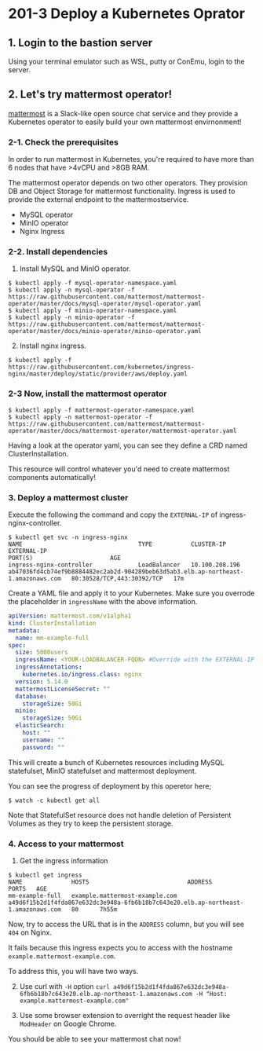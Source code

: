 # 201-3 Deploy a Kubernetes Oprator

## 1. Login to the bastion server

Using your terminal emulator such as WSL, putty or ConEmu, login to the server.

## 2. Let's try mattermost operator!

[mattermost](https://mattermost.com/) is a Slack-like open source chat service and they provide a Kubernetes operator to easily build your own mattermost envirnonment!

### 2-1. Check the prerequisites

In order to run mattermost in Kubernetes, you're required to have more than 6 nodes that have >4vCPU and >8GB RAM.

The mattermost operator depends on two other operators. They provision DB and Object Storage for mattermost functionality. Ingress is used to provide the external endpoint to the mattermostservice.

- MySQL operator
- MinIO operator
- Nginx Ingress

### 2-2. Install dependencies

1. Install MySQL and MinIO operator.

```shell
$ kubectl apply -f mysql-operator-namespace.yaml
$ kubectl apply -n mysql-operator -f https://raw.githubusercontent.com/mattermost/mattermost-operator/master/docs/mysql-operator/mysql-operator.yaml
$ kubectl apply -f minio-operator-namespace.yaml
$ kubectl apply -n minio-operator -f https://raw.githubusercontent.com/mattermost/mattermost-operator/master/docs/minio-operator/minio-operator.yaml
```

2. Install nginx ingress.

```shell
$ kubectl apply -f https://raw.githubusercontent.com/kubernetes/ingress-nginx/master/deploy/static/provider/aws/deploy.yaml
```

### 2-3 Now, install the mattermost operator

```shell
$ kubectl apply -f mattermost-operator-namespace.yaml
$ kubectl apply -n mattermost-operator -f https://raw.githubusercontent.com/mattermost/mattermost-operator/master/docs/mattermost-operator/mattermost-operator.yaml
```

Having a look at the operator yaml, you can see they define a CRD named ClusterInstallation.

This resource will control whatever you'd need to create mattermost components automatically!

### 3. Deploy a mattermost cluster

Execute the following the command and copy the `EXTERNAL-IP` of ingress-nginx-controller.

```shell
$ kubectl get svc -n ingress-nginx
NAME                                 TYPE           CLUSTER-IP       EXTERNAL-IP                                                                          PORT(S)                      AGE
ingress-nginx-controller             LoadBalancer   10.100.208.196   ab47036fd4cb74ef9b8884482ec2ab2d-904289beb63d5ab3.elb.ap-northeast-1.amazonaws.com   80:30528/TCP,443:30392/TCP   17m
```

Create a YAML file and apply it to your Kubernetes. Make sure you overrode the placeholder in `ingressName` with the above information.


```yaml
apiVersion: mattermost.com/v1alpha1
kind: ClusterInstallation
metadata:
  name: mm-example-full
spec:
  size: 5000users
  ingressName: <YOUR-LOADBALANCER-FQDN> #Override with the EXTERNAL-IP
  ingressAnnotations:
    kubernetes.io/ingress.class: nginx
  version: 5.14.0
  mattermostLicenseSecret: ""
  database:
    storageSize: 50Gi
  minio:
    storageSize: 50Gi
  elasticSearch:
    host: ""
    username: ""
    password: ""
```

This will create a bunch of Kubernetes resources including MySQL statefulset, MinIO statefulset and mattermost deployment.

You can see the progress of deployment by this operetor here;
```
$ watch -c kubectl get all
```

Note that StatefulSet resource does not handle deletion of Persistent Volumes as they try to keep the persistent storage.

### 4. Access to your mattermost

1. Get the ingress information

```shell
$ kubectl get ingress
NAME              HOSTS                            ADDRESS                                                                              PORTS   AGE
mm-example-full   example.mattermost-example.com   a49d6f15b2d1f4fda867e632dc3e948a-6fb6b18b7c643e20.elb.ap-northeast-1.amazonaws.com   80      7h55m
```

Now, try to access the URL that is in the `ADDRESS` column, but you will see `404` on Nginx.

It fails because this ingress expects you to access with the hostname ` example.mattermost-example.com`.

To address this, you will have two ways.

2. Use curl with `-H` option `curl a49d6f15b2d1f4fda867e632dc3e948a-6fb6b18b7c643e20.elb.ap-northeast-1.amazonaws.com -H "Host: example.mattermost-example.com"`

3. Use some browser extension to overright the request header like `ModHeader` on Google Chrome.

You should be able to see your mattermost chat now!
